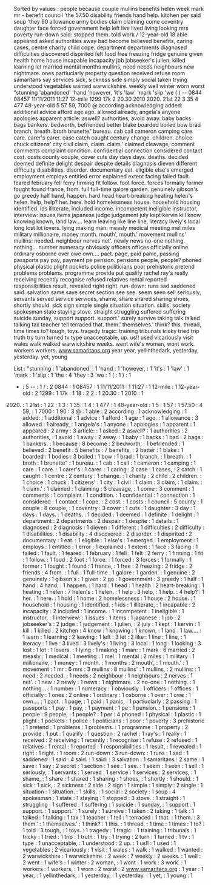 Sorted by values :
people because couple mullins benefits helen week mark mr - benefit council 'the 57.50 disability friends hand help. kitchen per said soup 'they 90 allowance army bodies claim claiming come coventry daughter face forced government help left live lived living looking mrs poverty run-down said: stopped them. told work / 12-year-old 18 able appeared asked authorities away bad become believed benefits, caring cases, centre charity child cope. department departments diagnosed difficulties discovered dispirited felt food free freezing fridge genuine given health home house incapable incapacity job jobseeker's julien, killed learning let married mental months mullins, need needs neighbours new nightmare. ones partiuclarly property question received refuse room samaritans say services sick, sickness side simply social taken trying understood vegetables wanted warwickshire. weekly well winter worn worst "stunning 'abandoned' 'hand 'however, 'it's 'law' 'mark 'slip 'we ( ) -- 0844 08457 11/11/2011 11:27 12-mile 1299 17k 2 20.30 2010 2020. 21st 22 3 35 4 477 48-year-old 5 57 59, 7000 @ according acknowledging added: additional advice afford age ago. allowed already, angela's anyone apologies apparent article: aswell? authorities, avoid away. baby backs bags bankers. bedworth, befriended better blake boarded boiled bow brad branch, breath. broth brunette" bureau. cab call cameron camping care care. carer's carer. case catch caught century change. children. choice chuck citizens' city civil claim, claim. claim.' claimed cleavage, comment comments complaint condition. confidential connection considered contact cost. costs county couple, cover cuts day days days. deaths. decided deemed definite delight despair despite details diagnosis dieven different difficulty disabilities. disorder. documentary eat. eligible else's emerged employment employs entitled error explained extent facing failed fault. feared february fell ferry firming fit follow. foot force. forces formally former fought found france, from. full full-time galore garden. genuinely gibson's go greedy half hand, happen. hard head heart-breaking heating helen's helen. help, help? her. here. hold homelessness house. household housing identified. ids illiterate, included income. incompetent ineligible instructor, interview: issues items japanese judge judgement july kept kervin kill know knowing known, land law.... learn leaving like line line, literacy lively's local long lost lot lovers. lying making man: measly medical meeting mel miles military millionaire, money month. mouth', mouth.' movement mullins' mullins: needed. neighbour nerves net'. newly news no-one nothing. nothing... number numeracy obviously officers offices officially online ordinary osborne over owe own.... pact. page, paid panic, passing passports pay pay, payment pe pension. pensions people, people? phoned physical plastic plight pockets police politicians poor prehistoric pretend problems problems. programme provide put qualify rachel ray's really receiving recently recognise refused relatives rental reported responsibilities result, revealed right right. run-down: runs sad saddened said. salvation same save secret section see see. seem seen sell seriously, servants served service services, shame, share shared sharing shoes, shortly should. sick sign simple single situation situation. skills. society spokesman state staying stove. straight struggling suffered suffering suicide sunday, support support. support.' surely survive taking talk talked talking tax teacher tell terraced that. them.' themselves.' think? this. thread, time times to? tough, toys. tragedy tragic: training tribunals tricky tried trip truth try turn turned tv type unacceptable, up. us!! used vicariously visit wales walk walked warwickshire weeks. went wife's woman, wont work. workers workers, www.samaritans.org year year, yellinthedark, yesterday, yesterday. yet, young 

List :
"stunning : 1
'abandoned' : 1
'hand : 1
'however, : 1
'it's : 1
'law' : 1
'mark : 1
'slip : 1
'the : 4
'they : 3
'we : 1
( : 1
) : 1
- : 5
-- : 1
/ : 2
0844 : 1
08457 : 1
11/11/2011 : 1
11:27 : 1
12-mile : 1
12-year-old : 2
1299 : 1
17k : 1
18 : 2
2 : 1
20.30 : 1
2010 : 1
2020. : 1
21st : 1
22 : 1
3 : 1
35 : 1
4 : 1
477 : 1
48-year-old : 1
5 : 1
57 : 1
57.50 : 4
59, : 1
7000 : 1
90 : 3
@ : 1
able : 2
according : 1
acknowledging : 1
added: : 1
additional : 1
advice : 1
afford : 1
age : 1
ago. : 1
allowance : 3
allowed : 1
already, : 1
angela's : 1
anyone : 1
apologies : 1
apparent : 1
appeared : 2
army : 3
article: : 1
asked : 2
aswell? : 1
authorities : 2
authorities, : 1
avoid : 1
away : 2
away. : 1
baby : 1
backs : 1
bad : 2
bags : 1
bankers. : 1
because : 8
become : 2
bedworth, : 1
befriended : 1
believed : 2
benefit : 5
benefits : 7
benefits, : 2
better : 1
blake : 1
boarded : 1
bodies : 3
boiled : 1
bow : 1
brad : 1
branch, : 1
breath. : 1
broth : 1
brunette" : 1
bureau. : 1
cab : 1
call : 1
cameron : 1
camping : 1
care : 1
care. : 1
carer's : 1
carer. : 1
caring : 2
case : 1
cases, : 2
catch : 1
caught : 1
centre : 2
century : 1
change. : 1
charity : 2
child : 2
children. : 1
choice : 1
chuck : 1
citizens' : 1
city : 1
civil : 1
claim : 3
claim, : 1
claim. : 1
claim.' : 1
claimed : 1
claiming : 3
cleavage, : 1
come : 3
comment : 1
comments : 1
complaint : 1
condition. : 1
confidential : 1
connection : 1
considered : 1
contact : 1
cope. : 2
cost. : 1
costs : 1
council : 5
county : 1
couple : 8
couple, : 1
coventry : 3
cover : 1
cuts : 1
daughter : 3
day : 1
days : 1
days. : 1
deaths. : 1
decided : 1
deemed : 1
definite : 1
delight : 1
department : 2
departments : 2
despair : 1
despite : 1
details : 1
diagnosed : 2
diagnosis : 1
dieven : 1
different : 1
difficulties : 2
difficulty : 1
disabilities. : 1
disability : 4
discovered : 2
disorder. : 1
dispirited : 2
documentary : 1
eat. : 1
eligible : 1
else's : 1
emerged : 1
employment : 1
employs : 1
entitled : 1
error : 1
explained : 1
extent : 1
face : 3
facing : 1
failed : 1
fault. : 1
feared : 1
february : 1
fell : 1
felt : 2
ferry : 1
firming : 1
fit : 1
follow. : 1
food : 2
foot : 1
force. : 1
forced : 3
forces : 1
formally : 1
former : 1
fought : 1
found : 1
france, : 1
free : 2
freezing : 2
fridge : 2
friends : 4
from. : 1
full : 1
full-time : 1
galore : 1
garden. : 1
genuine : 2
genuinely : 1
gibson's : 1
given : 2
go : 1
government : 3
greedy : 1
half : 1
hand : 4
hand, : 1
happen. : 1
hard : 1
head : 1
health : 2
heart-breaking : 1
heating : 1
helen : 7
helen's : 1
helen. : 1
help : 3
help, : 1
help. : 4
help? : 1
her. : 1
here. : 1
hold : 1
home : 2
homelessness : 1
house : 2
house. : 1
household : 1
housing : 1
identified. : 1
ids : 1
illiterate, : 1
incapable : 2
incapacity : 2
included : 1
income. : 1
incompetent : 1
ineligible : 1
instructor, : 1
interview: : 1
issues : 1
items : 1
japanese : 1
job : 2
jobseeker's : 2
judge : 1
judgement : 1
julien, : 2
july : 1
kept : 1
kervin : 1
kill : 1
killed : 2
kitchen : 4
know : 1
knowing : 1
known, : 1
land : 1
law.... : 1
learn : 1
learning : 2
leaving : 1
left : 3
let : 2
like : 1
line : 1
line, : 1
literacy : 1
live : 3
lived : 3
lively's : 1
living : 3
local : 1
long : 1
looking : 3
lost : 1
lot : 1
lovers. : 1
lying : 1
making : 1
man: : 1
mark : 6
married : 2
measly : 1
medical : 1
meeting : 1
mel : 1
mental : 2
miles : 1
military : 1
millionaire, : 1
money : 1
month. : 1
months : 2
mouth', : 1
mouth.' : 1
movement : 1
mr : 6
mrs : 3
mullins : 8
mullins' : 1
mullins, : 2
mullins: : 1
need : 2
needed. : 1
needs : 2
neighbour : 1
neighbours : 2
nerves : 1
net'. : 1
new : 2
newly : 1
news : 1
nightmare. : 2
no-one : 1
nothing. : 1
nothing... : 1
number : 1
numeracy : 1
obviously : 1
officers : 1
offices : 1
officially : 1
ones : 2
online : 1
ordinary : 1
osborne : 1
over : 1
owe : 1
own.... : 1
pact. : 1
page, : 1
paid : 1
panic, : 1
partiuclarly : 2
passing : 1
passports : 1
pay : 1
pay, : 1
payment : 1
pe : 1
pension. : 1
pensions : 1
people : 9
people, : 1
people? : 1
per : 4
phoned : 1
physical : 1
plastic : 1
plight : 1
pockets : 1
police : 1
politicians : 1
poor : 1
poverty : 3
prehistoric : 1
pretend : 1
problems : 1
problems. : 1
programme : 1
property : 2
provide : 1
put : 1
qualify : 1
question : 2
rachel : 1
ray's : 1
really : 1
received : 2
receiving : 1
recently : 1
recognise : 1
refuse : 2
refused : 1
relatives : 1
rental : 1
reported : 1
responsibilities : 1
result, : 1
revealed : 1
right : 1
right. : 1
room : 2
run-down : 3
run-down: : 1
runs : 1
sad : 1
saddened : 1
said : 4
said. : 1
said: : 3
salvation : 1
samaritans : 2
same : 1
save : 1
say : 2
secret : 1
section : 1
see : 1
see. : 1
seem : 1
seen : 1
sell : 1
seriously, : 1
servants : 1
served : 1
service : 1
services : 2
services, : 1
shame, : 1
share : 1
shared : 1
sharing : 1
shoes, : 1
shortly : 1
should. : 1
sick : 1
sick, : 2
sickness : 2
side : 2
sign : 1
simple : 1
simply : 2
single : 1
situation : 1
situation. : 1
skills. : 1
social : 2
society : 1
soup : 4
spokesman : 1
state : 1
staying : 1
stopped : 3
stove. : 1
straight : 1
struggling : 1
suffered : 1
suffering : 1
suicide : 1
sunday, : 1
support : 1
support. : 1
support.' : 1
surely : 1
survive : 1
taken : 2
taking : 1
talk : 1
talked : 1
talking : 1
tax : 1
teacher : 1
tell : 1
terraced : 1
that. : 1
them. : 3
them.' : 1
themselves.' : 1
think? : 1
this. : 1
thread, : 1
time : 1
times : 1
to? : 1
told : 3
tough, : 1
toys. : 1
tragedy : 1
tragic: : 1
training : 1
tribunals : 1
tricky : 1
tried : 1
trip : 1
truth : 1
try : 1
trying : 2
turn : 1
turned : 1
tv : 1
type : 1
unacceptable, : 1
understood : 2
up. : 1
us!! : 1
used : 1
vegetables : 2
vicariously : 1
visit : 1
wales : 1
walk : 1
walked : 1
wanted : 2
warwickshire : 1
warwickshire. : 2
week : 7
weekly : 2
weeks. : 1
well : 2
went : 1
wife's : 1
winter : 2
woman, : 1
wont : 1
work : 3
work. : 1
workers : 1
workers, : 1
worn : 2
worst : 2
www.samaritans.org : 1
year : 1
year, : 1
yellinthedark, : 1
yesterday, : 1
yesterday. : 1
yet, : 1
young : 1
